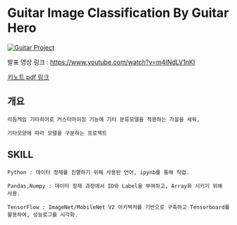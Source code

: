 # Guitar Image Classification By Guitar Hero

[![Guitar Project](http://img.youtube.com/vi/m4INdLV1nKI/0.jpg)](https://www.youtube.com/watch?v=m4INdLV1nKI) 

발표 영상 링크 : https://www.youtube.com/watch?v=m4INdLV1nKI

[키노트 pdf 링크](https://s3.us-west-2.amazonaws.com/secure.notion-static.com/81bf4662-0b84-46a7-bbc2-50c963479a96/Guitar_Hero_Classification.pdf?X-Amz-Algorithm=AWS4-HMAC-SHA256&X-Amz-Content-Sha256=UNSIGNED-PAYLOAD&X-Amz-Credential=AKIAT73L2G45EIPT3X45%2F20211213%2Fus-west-2%2Fs3%2Faws4_request&X-Amz-Date=20211213T145004Z&X-Amz-Expires=86400&X-Amz-Signature=0c69e2677f6b0dab6b591a6ad8631a7bc6eaa58214b564e11bb8a5977d37ca31&X-Amz-SignedHeaders=host&response-content-disposition=filename%20%3D%22Guitar%2520Hero%2520Classification.pdf%22&x-id=GetObject)



## 개요
```
리듬게임 기타히어로 커스터마이징 기능에 기타 분류모델을 적용하는 가설을 세워, 

기타모양에 따라 모델을 구분하는 프로젝트
```

## SKILL
```
Python : 데이터 정제를 진행하기 위해 사용된 언어, ipynb를 통해 작업.

Pandas,Numpy : 데이터 정제 과정에서 ID와 Label을 부여하고, Array화 시키기 위해 사용.

TensorFlow : ImageNet/MobileNet V2 아키텍처를 기반으로 구축하고 Tensorboard를 활용하여, 성능로그를 시각화.
```
